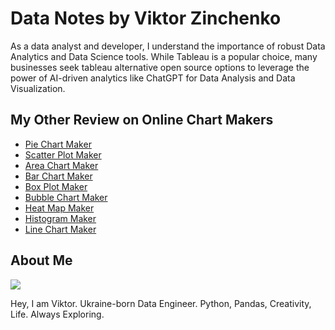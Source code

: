 # Data Notes by Viktor Zinchenko

As a data analyst and developer, I understand the importance of robust Data Analytics and Data Science tools. While Tableau is a popular choice, many businesses seek tableau alternative open source options to leverage the power of AI-driven analytics like ChatGPT for Data Analysis and Data Visualization.

## My Other Review on Online Chart Makers

+ [Pie Chart Maker](https://org-ssh-2.github.io/pie-chart-maker)
+ [Scatter Plot Maker](https://org-ssh-2.github.io/scatter-plot-maker)
+ [Area Chart Maker](https://org-ssh-2.github.io/area-chart-maker)
+ [Bar Chart Maker](https://org-ssh-2.github.io/bar-chart-maker)
+ [Box Plot Maker](https://org-ssh-2.github.io/box-plot-maker)
+ [Bubble Chart Maker](https://org-ssh-2.github.io/bubble-chart-maker)
+ [Heat Map Maker](https://org-ssh-2.github.io/heatmap-maker)
+ [Histogram Maker](https://org-ssh-2.github.io/histogram-maker)
+ [Line Chart Maker](https://org-ssh-2.github.io/line-chart-maker)

## About Me

![](https://avatars.githubusercontent.com/u/127389112?v=4)

 Hey, I am Viktor. Ukraine-born Data Engineer. Python, Pandas, Creativity, Life. Always Exploring.
